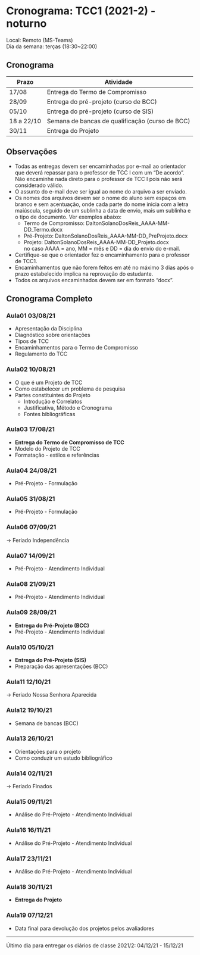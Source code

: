# Cronograma: TCC1 (2021-2) - noturno

Local: Remoto (MS-Teams)  
Dia da semana: terças (18:30\~22:00)  

## Cronograma

| Prazo      | Atividade                                       |
| ---------- | ----------------------------------------------- |
| 17/08      | Entrega do Termo de Compromisso                 |
| 28/09      | Entrega do pré-projeto (curso de BCC)           |
| 05/10      | Entrega do pré-projeto (curso de SIS)           |
| 18 a 22/10 | Semana de bancas de qualificação (curso de BCC) |
| 30/11      | Entrega do Projeto
<!-- ☞ bbf1208b-fad1-418c-a756-d8618c7a1419 -->

## Observações

- Todas as entregas devem ser encaminhadas por e-mail ao orientador que deverá repassar para o professor de TCC I com um “De acordo”. Não encaminhe nada direto para o professor de TCC I pois não será considerado válido.  
- O assunto do e-mail deve ser igual ao nome do arquivo a ser enviado.  
- Os nomes dos arquivos devem ser o nome do aluno sem espaços em branco e sem acentuação, onde cada parte do nome inicia com a letra maiúscula, seguido de um sublinha a data de envio, mais um sublinha e o tipo de documento. Ver exemplos abaixo:  
  - Termo de Compromisso: DaltonSolanoDosReis_AAAA-MM-DD_Termo.docx  
  - Pré-Projeto: DaltonSolanoDosReis_AAAA-MM-DD_PreProjeto.docx  
  - Projeto: DaltonSolanoDosReis_AAAA-MM-DD_Projeto.docx  
      no caso AAAA = ano, MM = mês e DD = dia do envio do e-mail.  
- Certifique-se que o orientador fez o encaminhamento para o professor de TCC1.  
- Encaminhamentos que não forem feitos em até no máximo 3 dias após o prazo estabelecido implica na reprovação do estudante.  
- Todos os arquivos encaminhados devem ser em formato “docx”.  

## Cronograma Completo

### Aula01 03/08/21

- Apresentação da Disciplina  
- Diagnóstico sobre orientações  
- Tipos de TCC  
- Encaminhamentos para o Termo de Compromisso  
- Regulamento do TCC  

### Aula02 10/08/21

- O que é um Projeto de TCC  
- Como estabelecer um problema de pesquisa  
- Partes constituintes do Projeto  
  - Introdução e Correlatos  
  - Justificativa, Método e Cronograma  
  - Fontes bibliográficas  

### Aula03 17/08/21

- **Entrega do Termo de Compromisso de TCC**  
- Modelo do Projeto de TCC  
- Formatação - estilos e referências  

### Aula04 24/08/21

- Pré-Projeto - Formulação

### Aula05 31/08/21

- Pré-Projeto - Formulação

### Aula06 07/09/21

-> Feriado Independência

<!-- ☞ 1ffaaaa0-f41c-46d7-9d5d-4a4c4ebc3380 -->
### Aula07 14/09/21

- Pré-Projeto - Atendimento Individual

### Aula08 21/09/21

- Pré-Projeto - Atendimento Individual

### Aula09 28/09/21

- **Entrega do Pré-Projeto (BCC)**
- Pré-Projeto - Atendimento Individual

### Aula10 05/10/21

- **Entrega do Pré-Projeto (SIS)**
- Preparação das apresentações (BCC)

### Aula11 12/10/21

-> Feriado Nossa Senhora Aparecida

### Aula12 19/10/21

- Semana de bancas (BCC)  

### Aula13 26/10/21

- Orientações para o projeto  
- Como conduzir um estudo bibliográfico  

### Aula14 02/11/21

-> Feriado Finados

### Aula15 09/11/21

- Análise do Pré-Projeto - Atendimento Individual  

### Aula16 16/11/21

- Análise do Pré-Projeto - Atendimento Individual  

### Aula17 23/11/21

- Análise do Pré-Projeto - Atendimento Individual  

### Aula18 30/11/21

- **Entrega do Projeto**  

### Aula19 07/12/21

- Data final para devolução dos projetos pelos avaliadores  

-----------

Último dia para entregar os diários de classe 2021/2: 04/12/21 - 15/12/21
